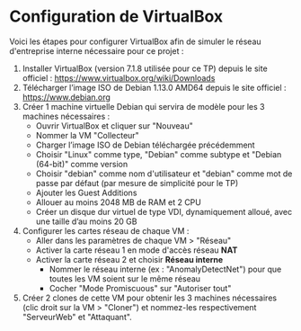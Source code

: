 # Configuration de VirtualBox

Voici les étapes pour configurer VirtualBox afin de simuler le réseau d'entreprise interne nécessaire pour ce projet :

1. Installer VirtualBox (version 7.1.8 utilisée pour ce TP) depuis le site officiel : https://www.virtualbox.org/wiki/Downloads
2. Télécharger l’image ISO de Debian 1.13.0 AMD64 depuis le site officiel : https://www.debian.org
3. Créer 1 machine virtuelle Debian qui servira de modèle pour les 3 machines nécessaires :
   - Ouvrir VirtualBox et cliquer sur "Nouveau"
   - Nommer la VM "Collecteur"
   - Charger l’image ISO de Debian téléchargée précédemment
   - Choisir "Linux" comme type, "Debian" comme subtype et "Debian (64-bit)" comme version
   - Choisir "debian" comme nom d'utilisateur et "debian" comme mot de passe par défaut (par mesure de simplicité pour le TP)
   - Ajouter les Guest Additions
   - Allouer au moins 2048 MB de RAM et 2 CPU
   - Créer un disque dur virtuel de type VDI, dynamiquement alloué, avec une taille d’au moins 20 GB
4. Configurer les cartes réseau de chaque VM :
    - Aller dans les paramètres de chaque VM > "Réseau"
    - Activer la carte réseau 1 en mode d'accès réseau **NAT**
    - Activer la carte réseau 2 et choisir **Réseau interne**
       -  Nommer le réseau interne (ex : "AnomalyDetectNet") pour que toutes les VM soient sur le même réseau
       - Cocher "Mode Promiscuous" sur "Autoriser tout"
5. Créer 2 clones de cette VM pour obtenir les 3 machines nécessaires (clic droit sur la VM > "Cloner") et nommez-les respectivement "ServeurWeb" et "Attaquant".

